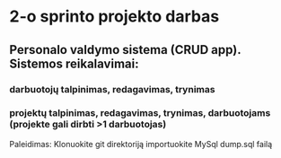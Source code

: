 # 2-o sprinto projekto darbas

## Personalo valdymo sistema (CRUD app). Sistemos reikalavimai: 
### darbuotojų talpinimas, redagavimas, trynimas
### projektų talpinimas, redagavimas, trynimas, darbuotojams (projekte gali dirbti >1 darbuotojas)

Paleidimas:
Klonuokite git direktoriją
importuokite MySql dump.sql failą




